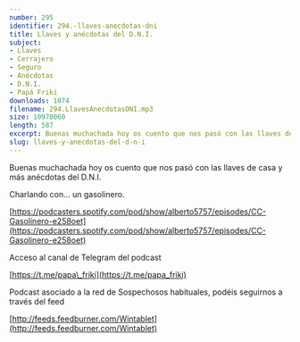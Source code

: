 ```yaml
---
number: 295
identifier: 294.-llaves-anecdotas-dni
title: Llaves y anécdotas del D.N.I.
subject:
- Llaves
- Cerrajero
- Seguro
- Anécdotas
- D.N.I.
- Papá Friki
downloads: 1074
filename: 294.LlavesAnecdotasDNI.mp3
size: 10970060
length: 587
excerpt: Buenas muchachada hoy os cuento que nos pasó con las llaves de casa y más anécdotas del D.N.I.
slug: llaves-y-anecdotas-del-d-n-i
---
```

Buenas muchachada hoy os cuento que nos pasó con las llaves de casa y más anécdotas del D.N.I.

Charlando con... un gasolinero.

[https://podcasters.spotify.com/pod/show/alberto5757/episodes/CC-Gasolinero-e258oet](https://podcasters.spotify.com/pod/show/alberto5757/episodes/CC-Gasolinero-e258oet)

Acceso al canal de Telegram del podcast

[https://t.me/papa\_friki](https://t.me/papa_friki)

Podcast asociado a la red de Sospechosos habituales, podéis seguirnos a través del feed

[http://feeds.feedburner.com/Wintablet](http://feeds.feedburner.com/Wintablet)